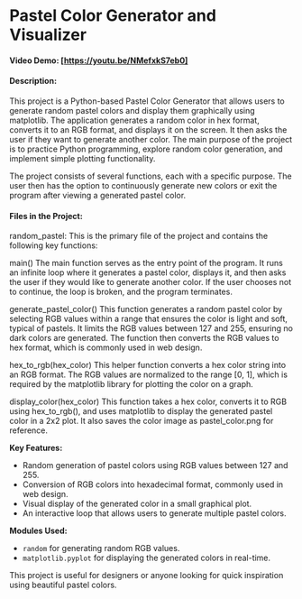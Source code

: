 # Pastel Color Generator and Visualizer
#### Video Demo:  [https://youtu.be/NMefxkS7eb0]
#### Description:
This project is a Python-based Pastel Color Generator that allows users to generate random pastel colors and display them graphically using matplotlib. The application generates a random color in hex format, converts it to an RGB format, and displays it on the screen. It then asks the user if they want to generate another color. The main purpose of the project is to practice Python programming, explore random color generation, and implement simple plotting functionality.

The project consists of several functions, each with a specific purpose. The user then has the option to continuously generate new colors or exit the program after viewing a generated pastel color.

#### Files in the Project:
random_pastel:
This is the primary file of the project and contains the following key functions:

main()
The main function serves as the entry point of the program. It runs an infinite loop where it generates a pastel color, displays it, and then asks the user if they would like to generate another color. If the user chooses not to continue, the loop is broken, and the program terminates.

generate_pastel_color()
This function generates a random pastel color by selecting RGB values within a range that ensures the color is light and soft, typical of pastels. It limits the RGB values between 127 and 255, ensuring no dark colors are generated. The function then converts the RGB values to hex format, which is commonly used in web design.

hex_to_rgb(hex_color)
This helper function converts a hex color string into an RGB format. The RGB values are normalized to the range [0, 1], which is required by the matplotlib library for plotting the color on a graph.

display_color(hex_color)
This function takes a hex color, converts it to RGB using hex_to_rgb(), and uses matplotlib to display the generated pastel color in a 2x2 plot. It also saves the color image as pastel_color.png for reference.

**Key Features:**
- Random generation of pastel colors using RGB values between 127 and 255.
- Conversion of RGB colors into hexadecimal format, commonly used in web design.
- Visual display of the generated color in a small graphical plot.
- An interactive loop that allows users to generate multiple pastel colors.

**Modules Used:**
- `random` for generating random RGB values.
- `matplotlib.pyplot` for displaying the generated colors in real-time.

This project is useful for designers or anyone looking for quick inspiration using beautiful pastel colors.
